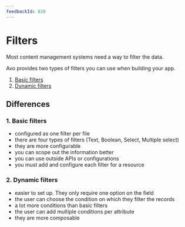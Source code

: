 ```yaml
---
feedbackId: 838
---
```


# Filters

Most content management systems need a way to filter the data.

Avo provides two types of filters you can use when building your app.

1. [Basic filters](./basic-filters)
2. [Dynamic filters](./dynamic-filters)

## Differences

### 1. Basic filters

- configured as one filter per file
- there are four types of filters (Text, Boolean, Select, Multiple select)
- they are more configurable
- you can scope out the information better
- you can use outside APIs or configurations
- you must add and configure each filter for a resource

### 2. Dynamic filters

- easier to set up. They only require one option on the field
- the user can choose the condition on which they filter the records
- a lot more conditions than basic filters
- the user can add multiple conditions per attribute
- they are more composable
